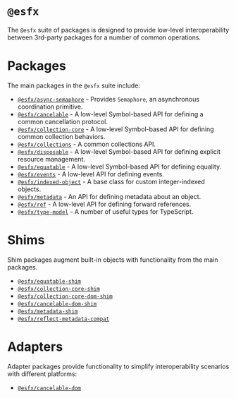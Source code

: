 # `@esfx`

The `@esfx` suite of packages is designed to provide low-level interoperability between 3rd-party packages for a number of common operations.

# Packages

The main packages in the `@esfx` suite include:

- [`@esfx/async-semaphore`](packages/async-semaphore/README.md) - Provides `Semaphore`, an asynchronous coordination primitive.
- [`@esfx/cancelable`](packages/cancelable/README.md) - A low-level Symbol-based API for defining a common cancellation protocol.
- [`@esfx/collection-core`](packages/collection-core/README.md) - A low-level Symbol-based API for defining common collection behaviors.
- [`@esfx/collections`](packages/collections/README.md) - A common collections API.
- [`@esfx/disposable`](packages/disposable/README.md) - A low-level Symbol-based API for defining explicit resource management.
- [`@esfx/equatable`](packages/equatable/README.md) - A low-level Symbol-based API for defining equality.
- [`@esfx/events`](packages/events/README.md) - A low-level API for defining events.
- [`@esfx/indexed-object`](packages/indexed-object/README.md) - A base class for custom integer-indexed objects.
- [`@esfx/metadata`](packages/metadata/README.md) - An API for defining metadata about an object.
- [`@esfx/ref`](packages/ref/README.md) - A low-level API for defining forward references.
- [`@esfx/type-model`](packages/type-model/README.md) - A number of useful types for TypeScript.

# Shims

Shim packages augment built-in objects with functionality from the main packages.

- [`@esfx/equatable-shim`](packages/equatable-shim/README.md)
- [`@esfx/collection-core-shim`](packages/collection-core-shim/README.md)
- [`@esfx/collection-core-dom-shim`](packages/collection-core-dom-shim/README.md)
- [`@esfx/cancelable-dom-shim`](packages/cancelable-dom-shim/README.md)
- [`@esfx/metadata-shim`](packages/metadata-shim/README.md)
- [`@esfx/reflect-metadata-compat`](packages/reflect-metadata-compat/README.md)

# Adapters

Adapter packages provide functionality to simplify interoperability scenarios with different platforms:

- [`@esfx/cancelable-dom`](packages/cancelable-dom/README.md)
